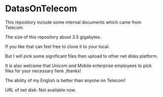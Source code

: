 # DatasOnTelecom

This repository include some internal documents which came from Telecom. 

The size of this repository about 3.5 gigabytes.  

If you like that can feel free to clone it to your local. 

But I will pick some significant files then upload to other net disks platform.

It is also welcome that Unicom and Mobile enterprise employees to pick files for your necessary here ,thanks!

The ability of my English is better than anyone on Telecom!

URL of net disk:
Not available now.
